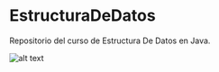 # EstructuraDeDatos
Repositorio del curso de Estructura De Datos en Java. 

![alt text](imagenes/Datastructures-675085374g)






